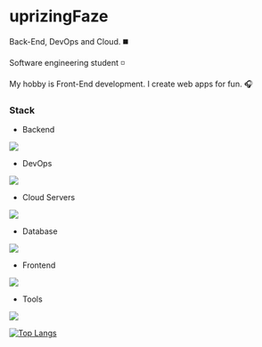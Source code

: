 <h1 align="left">uprizingFaze</h1>


<p aling="left">Back-End, DevOps and Cloud. ◼️</p>
<p aling="left">Software engineering student ◽️ </p>  
<p aling="left">My hobby is Front-End development. I create web apps for fun. 🎧</p>

<h3 align="left">Stack</h3>

- Backend
<p align="left">
  <a href="https://skillicons.dev">
    <img src="https://skillicons.dev/icons?i=py,java,ts,django,nodejs,jest" />
  </a>
</p>

- DevOps
<p align="left">
  <a href="https://skillicons.dev">
    <img src="https://skillicons.dev/icons?i=docker,kubernetes,terraform,jenkins" />
  </a>
</p>

- Cloud Servers
<p align="left">
  <a href="https://skillicons.dev">
    <img src="https://skillicons.dev/icons?i=vercel,supabase,aws,azure" />
  </a>
</p>

- Database
<p align="left">
  <a href="https://skillicons.dev">
    <img src="https://skillicons.dev/icons?i=postgresql,mongodb,redis" />
  </a>
</p>

- Frontend
<p align="left">
  <a href="https://skillicons.dev">
    <img src="https://skillicons.dev/icons?i=nextjs,astro,react,tailwind" />
  </a>
</p>

- Tools
<p align="left">
  <a href="https://skillicons.dev">
    <img src="https://skillicons.dev/icons?i=git,github,postman,figma,githubactions" />
  </a>
</p>

[![Top Langs](https://github-readme-stats.vercel.app/api/top-langs/?username=uprizingFaze\&layout=donut)](https://github.com/anuraghazra/github-readme-stats)
